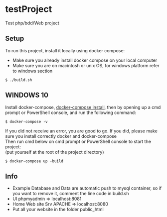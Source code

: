 # testProject
Test php/bdd/Web project

## Setup
To run this project, install it locally using docker compose:
* Make sure you already install docker compose on your local computer
* Make sure you are on macintosh or unix OS, for windows platform refer to windows section
```
$ ./build.sh
```

## WINDOWS 10
Install docker-compose, [docker-compose install](https://docs.docker.com/compose/install/), then by opening up a cmd prompt or PowerShell console, and run the following command:  
```
$ docker-compose -v
```  
If you did not receive an error, you are good to go. If you did, please make sure you install correctly docker and docker-compose  
Then run cmd below on cmd prompt or PowerShell console to start the project:  
(put yourself at the root of the project directory)  
```
$ docker-compose up -build
```

## Info
* Example Database and Data are automatic push to mysql container, so if you want to remove it, comment the line code in build.sh 
* UI phpmyadmin => localhost:8081
* Home Web site Srv APACHE => localhost:8080
* Put all your website in the folder public_html
